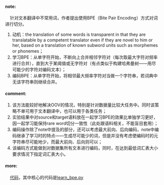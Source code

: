 #### note:
&nbsp;&nbsp;&nbsp;&nbsp;针对文本翻译中不常用词，作者提出使用BPE（Bite Pair Encoding）方式对词进行切分。
  1. 动机：the translation of some words is transparent in that they are translatable by a competent translator even if they are novel to him or her, based on a translation of known subword units such as morphemes or phonemes；
  2. 学习BPE：从单字符开始，不断向上合并相邻字符对（每次取最大字符对频率进行合并），直到大于某阈值或无字符对（有点类似于构建哈弗曼树——用尽可能少的字符对编码文本）；
  3. 编码BPE：从单字符开始，将相邻最大频率字符对当做一个字符串，若词典中无该字符串则继续合并。

#### comment:
  1. 该方法能较好地解决OOV的情况，特别是针对数据量比较大任务中。同时该策略不单可用于文本翻译中，也可以用于各类任务；
  2. 实验结果中对source和target语料放在一起学习BPE的效果比单独学习更好，因一起学习能保持rare word切分一致性（此处跟语料相关，不能盲目套用）；
  3. 编码操作除了note中提及的部分，还可以考虑最大前向、后向编码，note中编码继承了学习时的特点——生成尽可能少的词，但是并没有考虑使编码时的元字符串尽可能地少，而最大前向、后向则可以；
  4. 该编码方式能做到对数据集所有文本进行编码，同时，在达到最低词汇表大小要求情况下指定词汇表大小。

#### more:
&nbsp;&nbsp;&nbsp;&nbsp;[代码](https://github.com/rsennrich/subword-nmt)，其中核心的代码是[learn_bpe.py](https://github.com/rsennrich/subword-nmt/blob/master/subword_nmt/learn_bpe.py)
